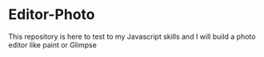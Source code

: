 # Editor-Photo
This repository is here to test to my Javascript skills and I will build a photo editor like paint or Glimpse
